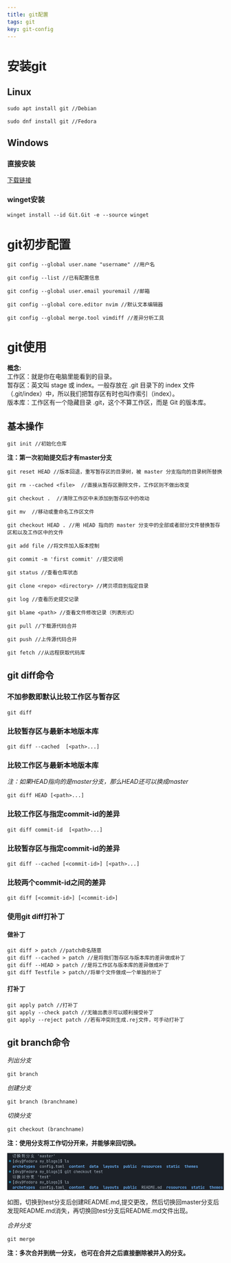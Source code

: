 ```yaml
---
title: git配置
tags: git
key: git-config 
---
```

# 安装git
## Linux
```
sudo apt install git //Debian
```
```
sudo dnf install git //Fedora
```
## Windows
### 直接安装
[下载链接](https://github.com/git-for-windows/git/releases/download/v2.37.1.windows.1/Git-2.37.1-64-bit.exe)
### winget安装
```
winget install --id Git.Git -e --source winget
```
# git初步配置
```
git config --global user.name "username" //用户名
```
```
git config --list //已有配置信息
```
```
git config --global user.email youremail //邮箱
```
```
git config --global core.editor nvim //默认文本编辑器
```
```
git config --global merge.tool vimdiff //差异分析工具
```
# git使用
**概念:**  
工作区：就是你在电脑里能看到的目录。  
暂存区：英文叫 stage 或 index。一般存放在 .git 目录下的 index 文件（.git/index）中，所以我们把暂存区有时也叫作索引（index）。  
版本库：工作区有一个隐藏目录 .git，这个不算工作区，而是 Git 的版本库。
## 基本操作  
```
git init //初始化仓库
```
**注：第一次初始提交后才有master分支**
```
git reset HEAD //版本回退，重写暂存区的目录树，被 master 分支指向的目录树所替换
```  
```
git rm --cached <file>  //直接从暂存区删除文件，工作区则不做出改变
```
```
git checkout .  //清除工作区中未添加到暂存区中的改动
```
```
git mv	//移动或重命名工作区文件
```
```
git checkout HEAD . //用 HEAD 指向的 master 分支中的全部或者部分文件替换暂存区和以及工作区中的文件
```
```
git add file //将文件加入版本控制
```
```
git commit -m 'first commit' //提交说明
```
```
git status //查看仓库状态
```
```
git clone <repo> <directory> //拷贝项目到指定目录
```
```
git log //查看历史提交记录
```
```
git blame <path> //查看文件修改记录（列表形式）
```
```
git pull //下载源代码合并
```
```
git push //上传源代码合并
```
```
git fetch //从远程获取代码库
```
## git diff命令  
### 不加参数即默认比较工作区与暂存区
```
git diff
```
### 比较暂存区与最新本地版本库
```
git diff --cached  [<path>...] 
```
### 比较工作区与最新本地版本库  
*注：如果HEAD指向的是master分支，那么HEAD还可以换成master* 
```
git diff HEAD [<path>...]
```
### 比较工作区与指定commit-id的差异
``` 
git diff commit-id  [<path>...]
```
### 比较暂存区与指定commit-id的差异
```
git diff --cached [<commit-id>] [<path>...] 
```
### 比较两个commit-id之间的差异
```
git diff [<commit-id>] [<commit-id>]
```
### 使用git diff打补丁
#### 做补丁
```
git diff > patch //patch命名随意
git diff --cached > patch //是将我们暂存区与版本库的差异做成补丁
git diff --HEAD > patch //是将工作区与版本库的差异做成补丁
git diff Testfile > patch//将单个文件做成一个单独的补丁
```
#### 打补丁
```
git apply patch //打补丁
git apply --check patch //无输出表示可以顺利接受补丁
git apply --reject patch //若有冲突则生成.rej文件，可手动打补丁
```
## git branch命令
*列出分支*
```
git branch
```
*创建分支*
```
git branch (branchname)
```
*切换分支*
```
git checkout (branchname)
```
**注：使用分支将工作切分开来，并能够来回切换。**  
  
![git-checkout](assets/images/posts/git-config/git-checkout.png)  
    
如图，切换到test分支后创建README.md,提交更改，然后切换回master分支后发现README.md消失，再切换回test分支后README.md文件出现。  
  
*合并分支*  
```
git merge 
```
**注：多次合并到统一分支， 也可在合并之后直接删除被并入的分支。**  